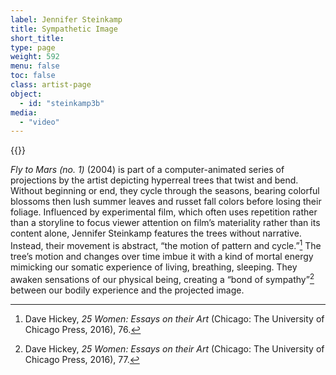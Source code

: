 ```yaml
---
label: Jennifer Steinkamp
title: Sympathetic Image
short_title:
type: page
weight: 592
menu: false
toc: false
class: artist-page
object:
  - id: "steinkamp3b"
media:
  - "video"
---
```

{{<q-figure id="steinkamp3b" >}}

*Fly to Mars (no. 1)* (2004) is part of a computer-animated series of projections by the artist depicting hyperreal trees that twist and bend. Without beginning or end, they cycle through the seasons, bearing colorful blossoms then lush summer leaves and russet fall colors before losing their foliage. Influenced by experimental film, which often uses repetition rather than a storyline to focus viewer attention on film’s materiality rather than its content alone, Jennifer Steinkamp features the trees without narrative. Instead, their movement is abstract, “the motion of pattern and cycle.”[^1] The tree’s motion and changes over time imbue it with a kind of mortal energy mimicking our somatic experience of living, breathing, sleeping. They awaken sensations of our physical being, creating a “bond of sympathy”[^2] between our bodily experience and the projected image.

[^1]: Dave Hickey, *25 Women: Essays on their Art* (Chicago: The University of Chicago Press, 2016), 76.

[^2]: Dave Hickey, *25 Women: Essays on their Art* (Chicago: The University of Chicago Press, 2016), 77.
